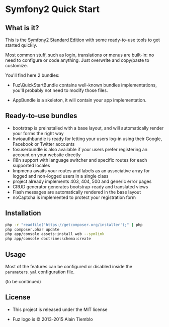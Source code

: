 Symfony2 Quick Start
========================

## What is it?

This is the [Symfony2 Standard Edition](https://github.com/symfony/symfony-standard) with some ready-to-use tools to get started quickly.

Most common stuff, such as login, translations or menus are built-in: no need to configure or code anything. Just overwrite and copy/paste to customize.

You'll find here 2 bundles:

- Fuz\QuickStartBundle contains well-known bundles implementations, you'll probably not need to modify those files.

- AppBundle is a skeleton, it will contain your app implementation.

## Ready-to-use bundles

- bootstrap is preinstalled with a base layout, and will automatically render your forms the right way
- hwioauthbundle is ready for letting your users log-in using their Google, Facebook or Twitter accounts
- fosuserbundle is also available if your users prefer registering an account on your website directly
- i18n support with language switcher and specific routes for each supported locales
- knpmenu awaits your routes and labels as an associative array for logged and non-logged users in a single class
- project already implements 403, 404, 500 and generic error pages
- CRUD generator generates bootstrap-ready and translated views
- Flash messages are automatically rendered in the base layout
- noCaptcha is implemented to protect your registration form

## Installation

```sh
php -r "readfile('https://getcomposer.org/installer');" | php
php composer.phar update
php app/console assets:install web --symlink
php app/console doctrine:schema:create
```

## Usage

Most of the features can be configured or disabled inside the `parameters.yml` configuration file.


(to be continued)


## License

- This project is released under the MIT license

- Fuz logo is © 2013-2015 Alain Tiemblo

